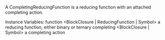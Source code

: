 A CompletingReducingFunction is a reducing function with an attached completing action.

Instance Variables:
	function	<BlockClosure | ReducingFunction | Symbol>	a reducing function, either binary or ternary
	completing	<BlockClosure | Symbol>	a completing action

